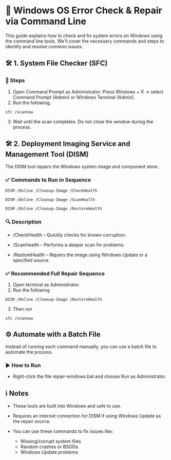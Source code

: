# 🧰 Windows OS Error Check & Repair via Command Line
This guide explains how to check and fix system errors on Windows using the command line tools. We'll cover the necessary commands and steps to identify and resolve common issues.

## 🛠 1. System File Checker (SFC)
### 🔧 Steps

1. Open Command Prompt as Administrator: Press Windows + X → select Command Prompt (Admin) or Windows Terminal (Admin).
2. Run the following.
```
sfc /scannow
```

3. Wait until the scan completes. Do not close the window during the process.

## 🛠 2. Deployment Imaging Service and Management Tool (DISM)
The DISM tool repairs the Windows system image and component store.
### ✅ Commands to Run in Sequence
```
DISM /Online /Cleanup-Image /CheckHealth
```
```
DISM /Online /Cleanup-Image /ScanHealth
```
```
DISM /Online /Cleanup-Image /RestoreHealth
```

### 🔍 Description
- /CheckHealth – Quickly checks for known corruption.

- /ScanHealth – Performs a deeper scan for problems.

- /RestoreHealth – Repairs the image using Windows Update or a specified source.

### ✅ Recommended Full Repair Sequence
1. Open terminal as Administrator.
2. Run the following
```
DISM /Online /Cleanup-Image /RestoreHealth
```
3. Then run
```
sfc /scannow
```

## ⚙️ Automate with a Batch File
Instead of running each command manually, you can use a batch file to automate the process.

### ▶️ How to Run
- Right-click the file repair-windows.bat and choose Run as Administrator.

## ℹ️ Notes
- These tools are built into Windows and safe to use.

- Requires an internet connection for DISM if using Windows Update as the repair source.

- You can use these commands to fix issues like:
    - Missing/corrupt system files
    - Random crashes or BSODs
    - Windows Update problems